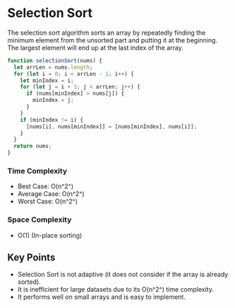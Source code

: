 # Selection Sort

The selection sort algorithm sorts an array by repeatedly finding the minimum element from the unsorted part and putting it at the beginning. The largest element will end up at the last index of the array.

```Javascript
function selectionSort(nums) {
  let arrLen = nums.length;
  for (let i = 0; i < arrLen - 1; i++) {
    let minIndex = i;
    for (let j = i + 1; j < arrLen; j++) {
      if (nums[minIndex] > nums[j]) {
        minIndex = j;
      }
    }
    if (minIndex != i) {
      [nums[i], nums[minIndex]] = [nums[minIndex], nums[i]];
    }
  }
  return nums;
}
```

### Time Complexity

- Best Case: O(n^2^)
- Average Case: O(n^2^)
- Worst Case: O(n^2^)

### Space Complexity

- O(1) (In-place sorting)

## Key Points

- Selection Sort is not adaptive (it does not consider if the array is already sorted).
- It is inefficient for large datasets due to its O(n^2^) time complexity.
- It performs well on small arrays and is easy to implement.

